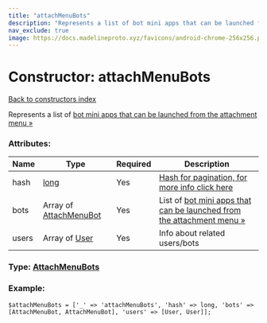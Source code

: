 ```yaml
---
title: "attachMenuBots"
description: "Represents a list of bot mini apps that can be launched from the attachment menu »"
nav_exclude: true
image: https://docs.madelineproto.xyz/favicons/android-chrome-256x256.png
---
```

# Constructor: attachMenuBots  
[Back to constructors index](/API_docs/constructors/index.html)



Represents a list of [bot mini apps that can be launched from the attachment menu »](https://core.telegram.org/api/bots/attach)

### Attributes:

| Name     |    Type       | Required | Description |
|----------|---------------|----------|-------------|
|hash|[long](/API_docs/types/long.html) | Yes|[Hash for pagination, for more info click here](https://core.telegram.org/api/offsets#hash-generation)|
|bots|Array of [AttachMenuBot](/API_docs/types/AttachMenuBot.html) | Yes|List of [bot mini apps that can be launched from the attachment menu »](https://core.telegram.org/api/bots/attach)|
|users|Array of [User](/API_docs/types/User.html) | Yes|Info about related users/bots|



### Type: [AttachMenuBots](/API_docs/types/AttachMenuBots.html)


### Example:

```
$attachMenuBots = ['_' => 'attachMenuBots', 'hash' => long, 'bots' => [AttachMenuBot, AttachMenuBot], 'users' => [User, User]];
```  
